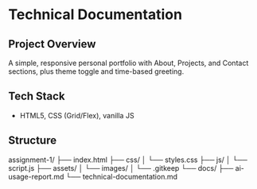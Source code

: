# Technical Documentation

## Project Overview
A simple, responsive personal portfolio with About, Projects, and Contact sections, plus theme toggle and time-based greeting.

## Tech Stack
- HTML5, CSS (Grid/Flex), vanilla JS

## Structure

assignment-1/
├── index.html
├── css/
│ └── styles.css
├── js/
│ └── script.js
├── assets/
│ └── images/
│ └── .gitkeep
└── docs/
├── ai-usage-report.md
└── technical-documentation.md


